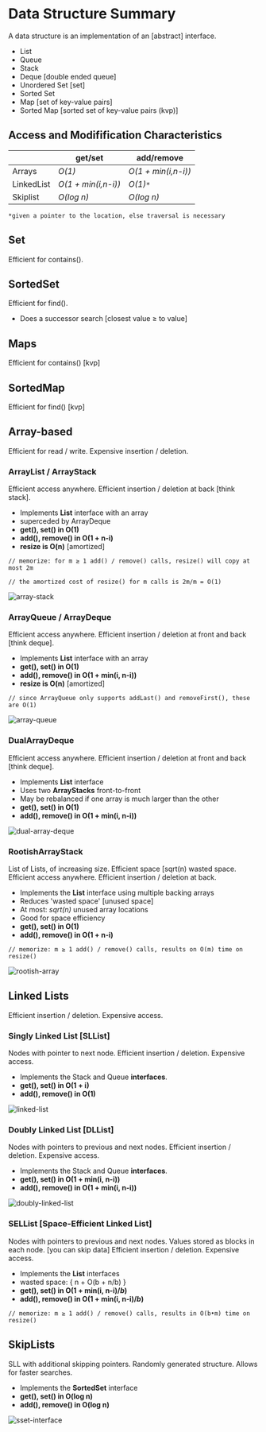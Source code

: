 # Data Structure Summary

A data structure is an implementation of an [abstract] interface.

- List
- Queue
- Stack
- Deque [double ended queue]
- Unordered Set [set]
- Sorted Set
- Map [set of key-value pairs]
- Sorted Map [sorted set of key-value pairs (kvp)]

## Access and Modifification Characteristics

|            | get/set             | add/remove          |
|------------|---------------------|---------------------|
| Arrays     | _O(1)_              | _O(1 + min(i,n-i))_ |
| LinkedList | _O(1 + min(i,n-i))_ | _O(1)`*`_           |
| Skiplist   | _O(log n)_          | _O(log n)_          |

`*given a pointer to the location, else traversal is necessary`

## Set

Efficient for contains().

## SortedSet

Efficient for find().

- Does a successor search [closest value ≥ to value]

## Maps

Efficient for contains() [kvp]

## SortedMap

Efficient for find() [kvp]

## Array-based

Efficient for read / write.
Expensive insertion / deletion.

### ArrayList / ArrayStack

Efficient access anywhere.
Efficient insertion / deletion at back [think stack].

- Implements **List** interface with an array
- superceded by ArrayDeque
- **get(), set() in O(1)**
- **add(), remove() in O(1 + n-i)**
- **resize is O(n)** [amortized]

`// memorize: for m ≥ 1 add() / remove() calls, resize() will copy at most 2m`

`// the amortized cost of resize() for m calls is 2m/m = O(1)`

![array-stack](ArrayStack.png)

### ArrayQueue / ArrayDeque

Efficient access anywhere.
Efficient insertion / deletion at front and back [think deque].

- Implements **List** interface with an array
- **get(), set() in O(1)**
- **add(), remove() in O(1 + min(i, n-i))**
- **resize is O(n)** [amortized]

`// since ArrayQueue only supports addLast() and removeFirst(), these are O(1)`

![array-queue](ArrayQueue.png)

### DualArrayDeque

Efficient access anywhere.
Efficient insertion / deletion at front and back [think deque].

- Implements **List** interface
- Uses two **ArrayStacks** front-to-front
- May be rebalanced if one array is much larger than the other
- **get(), set() in O(1)**
- **add(), remove() in O(1 + min(i, n-i))**

![dual-array-deque](DualArrayDeque.png)

### RootishArrayStack

List of Lists, of increasing size.
Efficient space [sqrt(n) wasted space.
Efficient access anywhere.
Efficient insertion / deletion at back.

- Implements the **List** interface using multiple backing arrays
- Reduces 'wasted space' [unused space]
- At most: _sqrt(n)_ unused array locations
- Good for space efficiency
- **get(), set() in O(1)**
- **add(), remove() in O(1 + n-i)**

`// memorize: m ≥ 1 add() / remove() calls, results on O(m) time on resize()`

![rootish-array](RootishArray.png)

## Linked Lists

Efficient insertion / deletion.
Expensive access.

### Singly Linked List [SLList]

Nodes with pointer to next node.
Efficient insertion / deletion.
Expensive access.

- Implements the Stack and Queue **interfaces**.
- **get(), set() in O(1 + i)**
- **add(), remove() in O(1)**

![linked-list](LinkedList.png)

### Doubly Linked List [DLList]

Nodes with pointers to previous and next nodes.
Efficient insertion / deletion.
Expensive access.

- Implements the Stack and Queue **interfaces**.
- **get(), set() in O(1 + min(i, n-i))**
- **add(), remove() in  O(1 + min(i, n-i))**

![doubly-linked-list](DoublyLinkedList.png)

### SELList [Space-Efficient Linked List]

Nodes with pointers to previous and next nodes.
Values stored as blocks in each node. [you can skip data]
Efficient insertion / deletion.
Expensive access.

- Implements the **List** interfaces
- wasted space: { n + O(b + n/b) }
- **get(), set() in O(1 + min(i, n-i)/_b_)**
- **add(), remove() in O(1 + min(i, n-i)/_b_)**

`// memorize: m ≥ 1 add() / remove() calls, results in O(b•m) time on resize()`

## SkipLists

SLL with additional skipping pointers.
Randomly generated structure.
Allows for faster searches.

- Implements the **SortedSet** interface
- **get(), set() in O(log n)**
- **add(), remove() in O(log n)**

![sset-interface](SSetInterface.png)